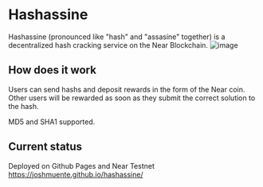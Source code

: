 # Hashassine
Hashassine (pronounced like "hash" and "assasine" together) is a decentralized hash cracking service on the Near Blockchain.
![image](https://user-images.githubusercontent.com/39901876/171387060-6d7e5bf5-1023-4226-a88f-230f61b67386.png)


## How does it work
Users can send hashs and deposit rewards in the form of the Near coin. Other users will be rewarded as soon as they submit the correct solution to the hash.

MD5 and SHA1 supported.

## Current status
Deployed on Github Pages and Near Testnet
https://joshmuente.github.io/hashassine/
